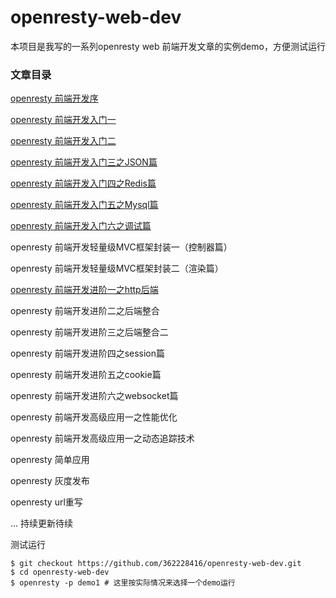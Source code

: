 # openresty-web-dev

本项目是我写的一系列openresty web 前端开发文章的实例demo，方便测试运行

### 文章目录

[openresty 前端开发序](http://blog.csdn.net/qq362228416/article/details/53537103)

[openresty 前端开发入门一](http://blog.csdn.net/qq362228416/article/details/53934004)

[openresty 前端开发入门二](http://blog.csdn.net/qq362228416/article/details/53948361)

[openresty 前端开发入门三之JSON篇](http://blog.csdn.net/qq362228416/article/details/53948777)

[openresty 前端开发入门四之Redis篇](http://blog.csdn.net/qq362228416/article/details/53948961)

[openresty 前端开发入门五之Mysql篇](http://blog.csdn.net/qq362228416/article/details/53999565)

[openresty 前端开发入门六之调试篇](http://blog.csdn.net/qq362228416/article/details/54018524)

openresty 前端开发轻量级MVC框架封装一（控制器篇）

openresty 前端开发轻量级MVC框架封装二（渲染篇）

[openresty 前端开发进阶一之http后端](http://blog.csdn.net/qq362228416/article/details/54195896)

openresty 前端开发进阶二之后端整合

openresty 前端开发进阶三之后端整合二

openresty 前端开发进阶四之session篇

openresty 前端开发进阶五之cookie篇

openresty 前端开发进阶六之websocket篇

openresty 前端开发高级应用一之性能优化

openresty 前端开发高级应用一之动态追踪技术

openresty 简单应用

openresty 灰度发布

openresty url重写

... 持续更新待续


测试运行

```
$ git checkout https://github.com/362228416/openresty-web-dev.git
$ cd openresty-web-dev
$ openresty -p demo1 # 这里按实际情况来选择一个demo运行
```
